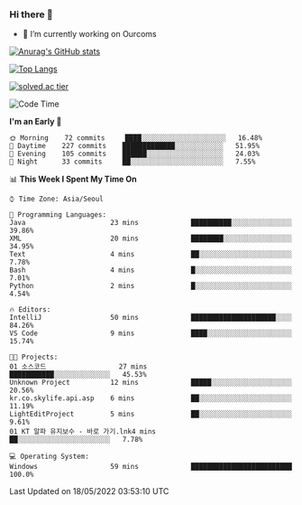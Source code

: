 ### Hi there 👋

- 🔭 I’m currently working on Ourcoms

<!--
**Rhange/Rhange** is a ✨ _special_ ✨ repository because its `README.md` (this file) appears on your GitHub profile.

Here are some ideas to get you started:

- 🌱 I’m currently learning ...
- 👯 I’m looking to collaborate on ...
- 🤔 I’m looking for help with ...
- 💬 Ask me about ...
- 📫 How to reach me: ...
- 😄 Pronouns: ...
- ⚡ Fun fact: ...
-->

[![Anurag's GitHub stats](https://github-readme-stats.vercel.app/api?username=rhange&show_icons=true&theme=gruvbox)](https://github.com/anuraghazra/github-readme-stats)

[![Top Langs](https://github-readme-stats.vercel.app/api/top-langs/?username=rhange&layout=compact&theme=gruvbox)](https://github.com/anuraghazra/github-readme-stats)

[![solved.ac tier](http://mazassumnida.wtf/api/generate_badge?boj=rhange0511)](https://solved.ac/rhange0511)

  <!--START_SECTION:waka-->
![Code Time](http://img.shields.io/badge/Code%20Time-452%20hrs%205%20mins-blue)

**I'm an Early 🐤** 

```text
🌞 Morning    72 commits     ████░░░░░░░░░░░░░░░░░░░░░   16.48% 
🌆 Daytime    227 commits    █████████████░░░░░░░░░░░░   51.95% 
🌃 Evening    105 commits    ██████░░░░░░░░░░░░░░░░░░░   24.03% 
🌙 Night      33 commits     ██░░░░░░░░░░░░░░░░░░░░░░░   7.55%

```


📊 **This Week I Spent My Time On** 

```text
⌚︎ Time Zone: Asia/Seoul

💬 Programming Languages: 
Java                     23 mins             ██████████░░░░░░░░░░░░░░░   39.86% 
XML                      20 mins             ████████░░░░░░░░░░░░░░░░░   34.95% 
Text                     4 mins              ██░░░░░░░░░░░░░░░░░░░░░░░   7.78% 
Bash                     4 mins              █░░░░░░░░░░░░░░░░░░░░░░░░   7.01% 
Python                   2 mins              █░░░░░░░░░░░░░░░░░░░░░░░░   4.54%

🔥 Editors: 
IntelliJ                 50 mins             █████████████████████░░░░   84.26% 
VS Code                  9 mins              ████░░░░░░░░░░░░░░░░░░░░░   15.74%

🐱‍💻 Projects: 
01 소스코드                  27 mins             ███████████░░░░░░░░░░░░░░   45.53% 
Unknown Project          12 mins             █████░░░░░░░░░░░░░░░░░░░░   20.56% 
kr.co.skylife.api.asp    6 mins              ██░░░░░░░░░░░░░░░░░░░░░░░   11.19% 
LightEditProject         5 mins              ██░░░░░░░░░░░░░░░░░░░░░░░   9.61% 
01 KT 알파 유지보수 - 바로 가기.lnk4 mins              ██░░░░░░░░░░░░░░░░░░░░░░░   7.78%

💻 Operating System: 
Windows                  59 mins             █████████████████████████   100.0%

```


 Last Updated on 18/05/2022 03:53:10 UTC
<!--END_SECTION:waka-->
